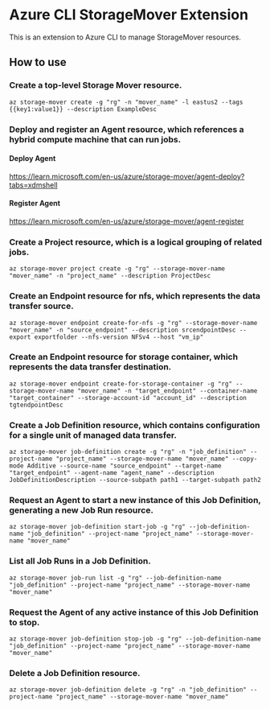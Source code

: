 # Azure CLI StorageMover Extension #
This is an extension to Azure CLI to manage StorageMover resources.

## How to use ##
### Create a top-level Storage Mover resource.
`az storage-mover create -g "rg" -n "mover_name" -l eastus2 --tags {{key1:value1}} --description ExampleDesc`

### Deploy and register an Agent resource, which references a hybrid compute machine that can run jobs.
#### Deploy Agent
https://learn.microsoft.com/en-us/azure/storage-mover/agent-deploy?tabs=xdmshell
#### Register Agent
https://learn.microsoft.com/en-us/azure/storage-mover/agent-register

### Create a Project resource, which is a logical grouping of related jobs.
`az storage-mover project create -g "rg" --storage-mover-name "mover_name" -n "project_name" --description ProjectDesc`

### Create an Endpoint resource for nfs, which represents the data transfer source.
`az storage-mover endpoint create-for-nfs -g "rg" --storage-mover-name "mover_name" -n "source_endpoint" --description srcendpointDesc --export exportfolder --nfs-version NFSv4 --host "vm_ip"`

### Create an Endpoint resource for storage container, which represents the data transfer destination.
`az storage-mover endpoint create-for-storage-container -g "rg" --storage-mover-name "mover_name" -n "target_endpoint" --container-name "target_container" --storage-account-id "account_id" --description tgtendpointDesc`

### Create a Job Definition resource, which contains configuration for a single unit of managed data transfer.
`az storage-mover job-definition create -g "rg" -n "job_definition" --project-name "project_name" --storage-mover-name "mover_name" --copy-mode Additive --source-name "source_endpoint" --target-name "target_endpoint" --agent-name "agent_name" --description JobDefinitionDescription --source-subpath path1 --target-subpath path2`

### Request an Agent to start a new instance of this Job Definition, generating a new Job Run resource.
`az storage-mover job-definition start-job -g "rg" --job-definition-name "job_definition" --project-name "project_name" --storage-mover-name "mover_name"`

### List all Job Runs in a Job Definition.
`az storage-mover job-run list -g "rg" --job-definition-name "job_definition" --project-name "project_name" --storage-mover-name "mover_name"`

### Request the Agent of any active instance of this Job Definition to stop.
`az storage-mover job-definition stop-job -g "rg" --job-definition-name "job_definition" --project-name "project_name" --storage-mover-name "mover_name"`

### Delete a Job Definition resource.
`az storage-mover job-definition delete -g "rg" -n "job_definition" --project-name "project_name" --storage-mover-name "mover_name"`